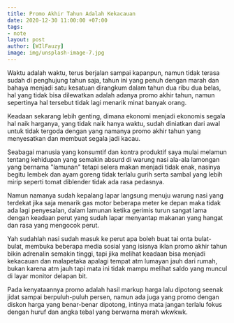 ```yaml
---
title: Promo Akhir Tahun Adalah Kekacauan
date: 2020-12-30 11:00:00 +07:00
tags:
- note
layout: post
author: [WIlFauzy]
image: img/unsplash-image-7.jpg
---
```


Waktu adalah waktu, terus berjalan sampai kapanpun, namun tidak terasa sudah di penghujung tahun saja, tahun ini yang penuh dengan marah dan bahaya menjadi satu kesatuan dirangkum dalam tahun dua ribu dua belas, hal yang tidak bisa dilewatkan adalah adanya promo akhir tahun, namun sepertinya hal tersebut tidak lagi menarik minat banyak orang.

Keadaan sekarang lebih genting, dimana ekonomi menjadi ekonomis segala hal naik harganya, yang tidak naik hanya waktu, sudah diniatkan dari awal untuk tidak tergoda dengan yang namanya promo akhir tahun yang menyesatkan dan membuat segala jadi kacau.

Seabagai manusia yang konsumtif dan kontra produktif saya mulai melamun tentang kehidupan yang semakin absurd di warung nasi ala-ala lamongan yang bernama "lamunan" tetapi selera makan menjadi tidak enak, nasinya begitu lembek dan ayam goreng tidak terlalu gurih serta sambal yang lebih mirip seperti tomat diblender tidak ada rasa pedasnya.

Namun namanya sudah kepalang lapar langsung menuju warung nasi yang terdekat jika saja menarik gas motor beberapa meter ke depan maka tidak ada lagi penyesalan, dalam lamunan ketika gerimis turun sangat lama dengan keadaan perut yang sudah lapar menyantap makanan yang hangat dan rasa yang mengocok perut.

Yah sudahlah nasi sudah masuk ke perut apa boleh buat tai onta bulat-bulat, membuka beberapa media sosial yang isisnya iklan promo akhir tahun bikin adrenalin semakin tinggi, tapi jika melihat keadaan bisa menjadi kekacauan dan malapetaka apalagi tempat atm lumayan jauh dari rumah, bukan karena atm jauh tapi mata ini tidak mampu melihat saldo yang muncul di layar monitor delapan bit.

Pada kenyataannya promo adalah hasil markup harga lalu dipotong seenak jidat sampai berpuluh-puluh persen, namun ada juga yang promo dengan diskon harga yang benar-benar dipotong, intinya mata jangan terlalu fokus dengan huruf dan angka tebal yang berwarna merah wkwkwk.